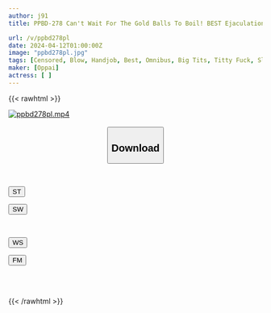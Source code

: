 ```yaml
---
author: j91
title: PPBD-278 Can't Wait For The Gold Balls To Boil! BEST Ejaculation Management Of A Big-breasted Slut Who Likes To Tease

url: /v/ppbd278pl
date: 2024-04-12T01:00:00Z
image: "ppbd278pl.jpg"
tags: [Censored, Blow, Handjob, Best, Omnibus, Big Tits, Titty Fuck, Slut, 4HR+	]
maker: [Oppai]
actress: [ ]
---
```



{{< rawhtml >}}

<div class="video" data-videoid="PwaXrGAmP8sB3q">
    <a href="javascript:;">
        <img src="/v/ppbd278pl/ppbd278pl.jpg" width="WIDTH" height="HEIGHT" alt="ppbd278pl.mp4" loading="lazy">
    </a>
</div>

<script type="text/javascript" src="https://j91.asia/asset/on-demand-st.js"></script>

<br>
  <link rel="stylesheet" href="https://j91.asia/asset/bs5.css">
  
  <center>
  <button class="btn btn-primary" type="button" data-bs-toggle="collapse" data-bs-target=".multi-collapse" aria-expanded="false" aria-controls="multiCollapseExample1 multiCollapseExample2"><h2>Download</h2></button></center>
</p>
<div class="row">
  <div class="col">
    <div class="collapse multi-collapse" id="multiCollapseExample1">
      <div class="card card-body">
	      	      <br>
<div class="buttons">  
<p><a href="https://streamtape.to/v/PwaXrGAmP8sB3q" target="_blank"><button class="btn-hover color-3"><i class="fa fa-download"></i> ST</button></a></p>
<p><a href="https://asnwish.com/i6j7pwgonj3d" target="_blank"><button class="btn-hover color-2"><i class="fa fa-download"></i> SW</button></a></p></div>
    </div>
  </div>
</div>
  <div class="col">
    <div class="collapse multi-collapse" id="multiCollapseExample2">
      <div class="card card-body">
	      <br>
<div class="buttons">
<p><a href="https://wolfstream.tv/tb81zmxxpftc"><button class="btn-hover color-9"><i class="fa fa-download"></i> WS</button></a></p>
<p><a href="https://filemoon.sx/d/jhooqklk2f0x"><button class="btn-hover color-8"><i class="fa fa-download"></i> FM</button></a></p></div>
<br><br>
      </div>
    </div>
  </div>
</div>

{{< /rawhtml >}}